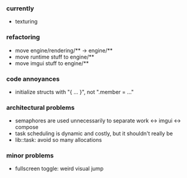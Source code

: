 ### currently
- texturing

### refactoring
- move engine/rendering/** -> engine/**
- move runtime stuff to engine/**
- move imgui stuff to engine/**

### code annoyances
- initialize structs with "{ ... }", not ".member = ..."

### architectural problems
- semaphores are used unnecessarily to separate work <-> imgui <-> compose
- task scheduling is dynamic and costly, but it shouldn't really be
- lib::task: avoid so many allocations

### minor problems
- fullscreen toggle: weird visual jump